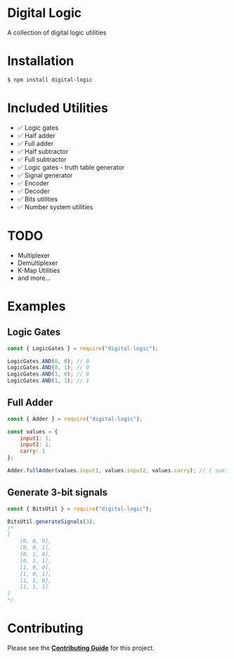 # Digital Logic

A collection of digital logic utilities

# Installation

```sh
$ npm install digital-logic
```

# Included Utilities
* ✅ Logic gates
* ✅ Half adder
* ✅ Full adder
* ✅ Half subtractor
* ✅ Full subtractor
* ✅ Logic gates - truth table generator
* ✅ Signal generator
* ✅ Encoder
* ✅ Decoder
* ✅ Bits utilities
* ✅ Number system utilities

# TODO
* Multiplexer
* Demultiplexer
* K-Map Utilities
* and more...

# Examples

## Logic Gates

```js
const { LogicGates } = require("digital-logic");

LogicGates.AND(0, 0); // 0
LogicGates.AND(0, 1); // 0
LogicGates.AND(1, 0); // 0
LogicGates.AND(1, 1); // 1
```

## Full Adder

```js
const { Adder } = require("digital-logic");

const values = {
    input1: 1,
    input2: 1,
    carry: 1
};

Adder.fullAdder(values.input1, values.input2, values.carry); // { sum: 1, carry: 1 }
```

## Generate 3-bit signals

```js
const { BitsUtil } = require("digital-logic");

BitsUtil.generateSignals(3);
/*
[
    [0, 0, 0],
    [0, 0, 1],
    [0, 1, 0],
    [0, 1, 1],
    [1, 0, 0],
    [1, 0, 1],
    [1, 1, 0],
    [1, 1, 1]
]
*/
```

# Contributing

Please see the **[Contributing Guide](https://github.com/Archaeopteryx1/digital-logic/blob/main/CONTRIBUTING.md)** for this project.